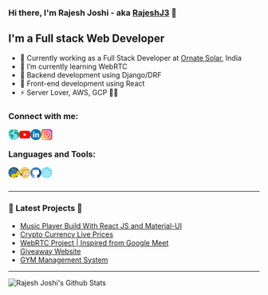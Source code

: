 ### Hi there, I'm Rajesh Joshi - aka [RajeshJ3][website] 👋

## I'm a Full stack Web Developer

- 🌱 Currently working as a Full Stack Developer at [Ornate Solar](http://ornatesolar.com/), India
- 🔭 I’m currently learning WebRTC
- 👯 Backend development using Django/DRF
- 🥅 Front-end development using React
- ⚡ Server Lover, AWS, GCP 🤩🤩

### Connect with me:

[<img align="left" alt="stackless.tech" width="22px" src="./assets/globe.png" />][website]
[<img align="left" alt="Net Toolkit | YouTube" width="22px" src="./assets/youtube.png" />][youtube]
[<img align="left" alt="RajeshJ3 | LinkedIn" width="22px" src="./assets/linkedin.png" />][linkedin]
[<img align="left" alt="Rajesh.J3 | Instagram" width="22px" src="./assets/instagram.png" />][instagram]

<br />

### Languages and Tools:

[<img align="left" alt="stackless.tech" width="22px" src="./assets/python.png" />][website]
[<img align="left" alt="stackless.tech" width="22px" src="./assets/javascript.png" />][website]
[<img align="left" alt="stackless.tech" width="22px" src="./assets/github.png" />][website]
[<img align="left" alt="stackless.tech" width="22px" src="./assets/react.png" />][website]

<br />
<br />

---

### 🔭 Latest Projects 🔭

- [Music Player Build With React JS and Material-UI](https://music.stackless.tech/)
- [Crypto Currency Live Prices](http://crypto.stackless.tech/)
- [WebRTC Project | Inspired from Google Meet](https://chat.azuuk.com/)
- [Giveaway Website](https://99coupons.ml/)
- [GYM Management System](https://gymslate.ml/)

---

<img align="left" alt="Rajesh Joshi's Github Stats" src="https://github-readme-stats.vercel.app/api?username=RajeshJ3&show_icons=true&hide_border=true" />

[website]: https://rajeshj3.github.io
[youtube]: https://youtube.com/UCCO4jIqmQVFDmVeeaAO5obA
[instagram]: https://instagram.com/rajesh.j3
[linkedin]: https://linkedin.com/in/RajeshJ3

